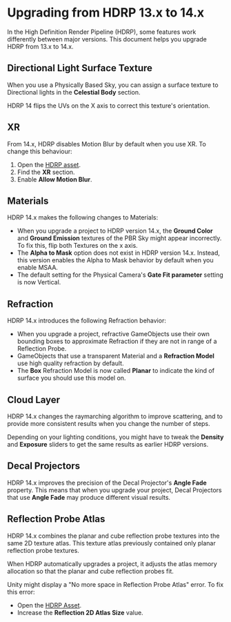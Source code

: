 # Upgrading from HDRP 13.x to 14.x

In the High Definition Render Pipeline (HDRP), some features work differently between major versions. This document helps you upgrade HDRP from 13.x to 14.x.

## Directional Light Surface Texture

When you use a Physically Based Sky, you can assign a surface texture to Directional lights in the **Celestial Body** section. 

HDRP 14 flips the UVs on the X axis to correct this texture's orientation.

## XR

From 14.x, HDRP disables Motion Blur by default when you use XR. To change this behaviour:

1. Open the [HDRP asset](HDRP-Asset.md).
2. Find the **XR** section.
3. Enable **Allow Motion Blur**.

## Materials

HDRP 14.x makes the following changes to Materials:

- When you upgrade a project to HDRP version 14.x, the **Ground Color** and **Ground Emission** textures of the PBR Sky might appear incorrectly. To fix this, flip both Textures on the x axis.
- The **Alpha to Mask** option does not exist in HDRP version 14.x. Instead, this version enables the Alpha to Mask behavior by default when you enable MSAA.
- The default setting for the Physical Camera's **Gate Fit parameter** setting is now Vertical.

## Refraction

HDRP 14.x introduces the following Refraction behavior:

- When you upgrade a project, refractive GameObjects use their own bounding boxes to approximate Refraction if they are not in range of a Reflection Probe.
- GameObjects that use a transparent Material and a **Refraction Model** use high quality refraction by default.
- The **Box** Refraction Model is now called **Planar** to indicate the kind of surface you should use this model on.

## Cloud Layer

HDRP 14.x changes the raymarching algorithm to improve scattering, and to provide more consistent results when you change the number of steps. 

Depending on your lighting conditions, you might have to tweak the **Density** and **Exposure** sliders to get the same results as earlier HDRP versions.

## Decal Projectors

HDRP 14.x improves the precision of the Decal Projector's **Angle Fade** property. This means that when you upgrade your project, Decal Projectors that use **Angle Fade** may produce different visual results.

## Reflection Probe Atlas

HDRP 14.x combines the planar and cube reflection probe textures into the same 2D texture atlas. This texture atlas previously contained only planar reflection probe textures. 

When HDRP automatically upgrades a project, it adjusts the atlas memory allocation so that the planar and cube reflection probes fit.

Unity might display a "No more space in Reflection Probe Atlas" error. To fix this error:

- Open the [HDRP Asset](HDRP-Asset.md).
- Increase the **Reflection 2D Atlas Size** value.
